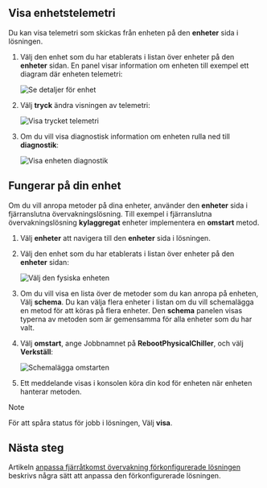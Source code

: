 ## <a name="view-device-telemetry"></a>Visa enhetstelemetri

Du kan visa telemetri som skickas från enheten på den **enheter** sida i lösningen.

1. Välj den enhet som du har etablerats i listan över enheter på den **enheter** sidan. En panel visar information om enheten till exempel ett diagram där enheten telemetri:

    ![Se detaljer för enhet](media/iot-suite-visualize-connecting/devicesdetail.png)

1. Välj **tryck** ändra visningen av telemetri:

    ![Visa trycket telemetri](media/iot-suite-visualize-connecting/devicespressure.png)

1. Om du vill visa diagnostisk information om enheten rulla ned till **diagnostik**:

    ![Visa enheten diagnostik](media/iot-suite-visualize-connecting/devicesdiagnostics.png)

## <a name="act-on-your-device"></a>Fungerar på din enhet

Om du vill anropa metoder på dina enheter, använder den **enheter** sida i fjärranslutna övervakningslösning. Till exempel i fjärranslutna övervakningslösning **kylaggregat** enheter implementera en **omstart** metod.

1. Välj **enheter** att navigera till den **enheter** sida i lösningen.

1. Välj den enhet som du har etablerats i listan över enheter på den **enheter** sidan:

    ![Välj den fysiska enheten](media/iot-suite-visualize-connecting/devicesselect.png)

1. Om du vill visa en lista över de metoder som du kan anropa på enheten, Välj **schema**. Du kan välja flera enheter i listan om du vill schemalägga en metod för att köras på flera enheter. Den **schema** panelen visas typerna av metoden som är gemensamma för alla enheter som du har valt.

1. Välj **omstart**, ange Jobbnamnet på **RebootPhysicalChiller**, och välj **Verkställ**:

    ![Schemalägga omstarten](media/iot-suite-visualize-connecting/deviceschedule.png)

1. Ett meddelande visas i konsolen köra din kod för enheten när enheten hanterar metoden.

> [!NOTE]
> För att spåra status för jobb i lösningen, Välj **visa**.

## <a name="next-steps"></a>Nästa steg

Artikeln [anpassa fjärråtkomst övervakning förkonfigurerade lösningen](../articles/iot-suite/iot-suite-remote-monitoring-customize.md) beskrivs några sätt att anpassa den förkonfigurerade lösningen.